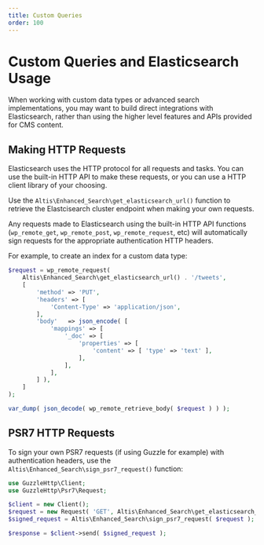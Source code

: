 ```yaml
---
title: Custom Queries
order: 100
---
```

# Custom Queries and Elasticsearch Usage

When working with custom data types or advanced search implementations, you may want to build direct integrations with Elasticsearch, rather than using the higher level features and APIs provided for CMS content.


## Making HTTP Requests

Elasticsearch uses the HTTP protocol for all requests and tasks. You can use the built-in HTTP API to make these requests, or you can use a HTTP client library of your choosing.

Use the `Altis\Enhanced_Search\get_elasticsearch_url()` function to retrieve the Elastcisearch cluster endpoint when making your own requests.

Any requests made to Elasticsearch using the built-in HTTP API functions (`wp_remote_get`, `wp_remote_post`, `wp_remote_request`, etc) will automatically sign requests for the appropriate authentication HTTP headers.

For example, to create an index for a custom data type:

```php
$request = wp_remote_request(
	Altis\Enhanced_Search\get_elasticsearch_url() . '/tweets',
	[
		'method' => 'PUT',
		'headers' => [
			'Content-Type' => 'application/json',
		],
		'body'   => json_encode( [
			'mappings' => [
				'_doc' => [
					'properties' => [
						'content' => [ 'type' => 'text' ],
					],
				],
			],
		] ),
	]
);

var_dump( json_decode( wp_remote_retrieve_body( $request ) ) );
```

## PSR7 HTTP Requests

To sign your own PSR7 requests (if using Guzzle for example) with authentication headers, use the `Altis\Enhanced_Search\sign_psr7_request()` function:

```php
use GuzzleHttp\Client;
use GuzzleHttp\Psr7\Request;

$client = new Client();
$request = new Request( 'GET', Altis\Enhanced_Search\get_elasticsearch_url() . '/_cluster/health' );
$signed_request = Altis\Enhanced_Search\sign_psr7_request( $request );

$response = $client->send( $signed_request );
```
